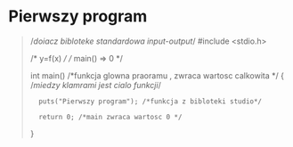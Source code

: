 Pierwszy program
================


>/*doiacz bibloteke standardowa input-output*/
>#include <stdio.h>
>
>
>/* y=f(x) */
>/* main() => 0 */
>
>int main()   /*funkcja glowna praoramu , zwraca wartosc calkowita */
>{ /*miedzy klamrami jest cialo funkcji*/
>
>
>		puts("Pierwszy program"); /*funkcja z bibloteki studio*/
>
>		return 0; /*main zwraca wartosc 0 */
>
>}



